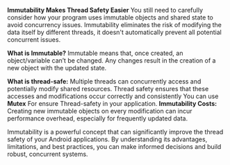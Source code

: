 **Immutability Makes Thread Safety Easier** You still need to carefully consider how your program uses immutable objects and shared state to avoid concurrency issues.
Immutability eliminates the risk of modifying the data itself by different threads, it doesn't automatically prevent all potential concurrent issues.

**What is Immutable?**
Immutable means that, once created, an object/variable can’t be changed.
Any changes result in the creation of a new object with the updated state.

**What is thread-safe:**
Multiple threads can concurrently access and potentially modify shared
resources.
Thread safety ensures that these accesses and modifications occur correctly and consistently You can use **Mutex** For ensure Thread-safety in your application.
**Immutability Costs:** Creating new immutable objects on every
modification can incur performance overhead, especially for frequently updated data.

Immutability is a powerful concept that can significantly improve the
thread safety of your Android applications. By understanding its advantages, limitations, and best practices, you can make informed decisions and build robust, concurrent systems.

